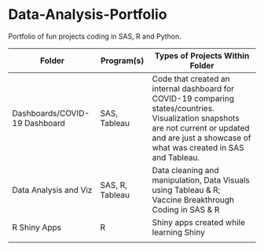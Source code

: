 # Data-Analysis-Portfolio
Portfolio of fun projects coding in SAS, R and Python.



| Folder  | Program(s) | Types of Projects Within Folder |
| ------------- | ------------- | ------------- |
| Dashboards/COVID-19 Dashboard | SAS, Tableau | Code that created an internal dashboard for COVID-19 comparing states/countries. Visualization snapshots are not current or updated and are just a showcase of what was created in SAS and Tableau. |
| Data Analysis and Viz | SAS, R, Tableau  | Data cleaning and manipulation, Data Visuals using Tableau & R; Vaccine Breakthrough Coding in SAS & R  |
| R Shiny Apps | R | Shiny apps created while learning Shiny |
|  | |  |
